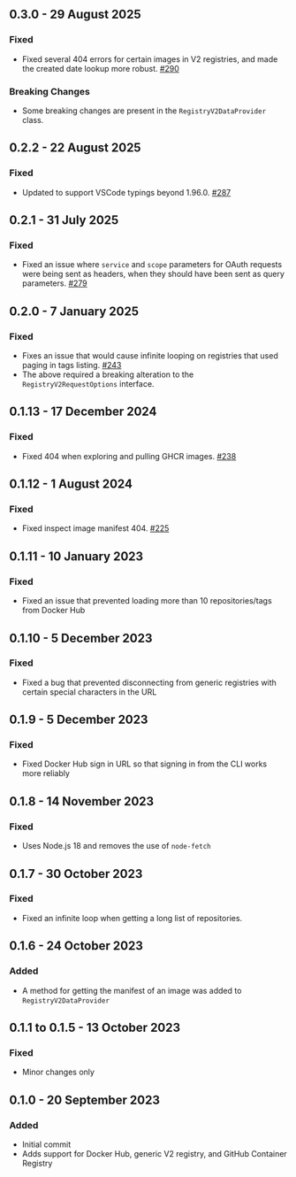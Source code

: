 ## 0.3.0 - 29 August 2025
### Fixed
* Fixed several 404 errors for certain images in V2 registries, and made the created date lookup more robust. [#290](https://github.com/microsoft/vscode-docker-extensibility/pull/290)

### Breaking Changes
* Some breaking changes are present in the `RegistryV2DataProvider` class.

## 0.2.2 - 22 August 2025
### Fixed
* Updated to support VSCode typings beyond 1.96.0. [#287](https://github.com/microsoft/vscode-docker-extensibility/pull/287)

## 0.2.1 - 31 July 2025
### Fixed
* Fixed an issue where `service` and `scope` parameters for OAuth requests were being sent as headers, when they should have been sent as query parameters. [#279](https://github.com/microsoft/vscode-docker-extensibility/issues/279)

## 0.2.0 - 7 January 2025
### Fixed
* Fixes an issue that would cause infinite looping on registries that used paging in tags listing. [#243](https://github.com/microsoft/vscode-docker-extensibility/issues/243)
* The above required a breaking alteration to the `RegistryV2RequestOptions` interface.

## 0.1.13 - 17 December 2024
### Fixed
* Fixed 404 when exploring and pulling GHCR images. [#238](https://github.com/microsoft/vscode-docker-extensibility/issues/238)

## 0.1.12 - 1 August 2024
### Fixed
* Fixed inspect image manifest 404. [#225](https://github.com/microsoft/vscode-docker-extensibility/pull/225)

## 0.1.11 - 10 January 2023
### Fixed
* Fixed an issue that prevented loading more than 10 repositories/tags from Docker Hub

## 0.1.10 - 5 December 2023
### Fixed
* Fixed a bug that prevented disconnecting from generic registries with certain special characters in the URL

## 0.1.9 - 5 December 2023
### Fixed
* Fixed Docker Hub sign in URL so that signing in from the CLI works more reliably

## 0.1.8 - 14 November 2023
### Fixed
* Uses Node.js 18 and removes the use of `node-fetch`

## 0.1.7 - 30 October 2023
### Fixed
* Fixed an infinite loop when getting a long list of repositories.

## 0.1.6 - 24 October 2023
### Added
* A method for getting the manifest of an image was added to `RegistryV2DataProvider`

## 0.1.1 to 0.1.5 - 13 October 2023
### Fixed
* Minor changes only

## 0.1.0 - 20 September 2023
### Added
* Initial commit
* Adds support for Docker Hub, generic V2 registry, and GitHub Container Registry

